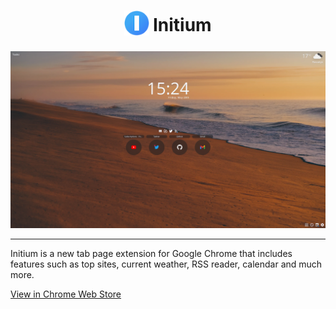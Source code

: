 <h1 align="center">
  <sub>
    <img src="./src/assets/48.png" height="40" width="40" alt=""/>
  </sub>
  Initium
</h1>

![Project preview](./preview.png)

***

Initium is a new tab page extension for Google Chrome that includes features such as top sites, current weather, RSS reader, calendar and much more.

[View in Chrome Web Store](https://chrome.google.com/webstore/detail/initium/jmefobebfekofkbpfmjkmhjgaaaojkml)
